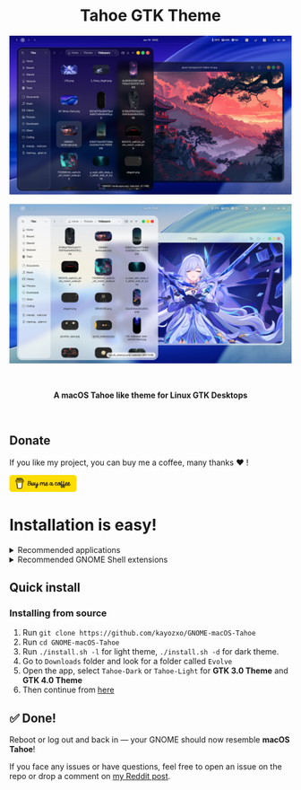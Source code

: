 <h1 align="center"> Tahoe GTK Theme </h1>
<p align="center"> <img src="screenshots/tahoe-dark.webp"/> </p>
<p align="center"> <img src="screenshots/tahoe-light.webp"/> </p>

<br>
<p align="center"> <b> A macOS Tahoe like theme for Linux GTK Desktops </b> </p>
<br>

## Donate

If you like my project, you can buy me a coffee, many thanks ❤️ !

<a href="https://www.buymeacoffee.com/kayozxo"><img src="screenshots/bmc-button.png" width="120" height="30"/></a>

# Installation is easy!

<details> <summary> Recommended applications </summary>

- [Ulauncher (Application Launcher)](https://ulauncher.io/#Download)
- [GNOME Tweaks]() or [Refine (Recommended)](https://flathub.org/apps/page.tesk.Refine)

</details>

<details> <summary> Recommended GNOME Shell extensions </summary>

- [Open Bar](https://extensions.gnome.org/extension/6580/open-bar/)
- [Blur My Shell](https://extensions.gnome.org/extension/3193/blur-my-shell/)
- [Dash to Dock](https://extensions.gnome.org/extension/307/dash-to-dock/)
- [Gnome 4x UI Improvements](https://extensions.gnome.org/extension/4158/gnome-40-ui-improvements/)
- [Space bar](https://extensions.gnome.org/extension/5090/space-bar/)
- [Tiling Shell](https://extensions.gnome.org/extension/7065/tiling-shell/)
- [User Themes](https://extensions.gnome.org/extension/19/user-themes/)
- [Vitals](https://extensions.gnome.org/extension/1460/vitals/)
- [Wallpapers](./.config/walls)

</details>

## Quick install

### Installing from source

1. Run `git clone https://github.com/kayozxo/GNOME-macOS-Tahoe`
2. Run `cd GNOME-macOS-Tahoe`
3. Run `./install.sh -l` for light theme, `./install.sh -d` for dark theme.
4. Go to `Downloads` folder and look for a folder called `Evolve`
5. Open the app, select `Tahoe-Dark` or `Tahoe-Light` for **GTK 3.0 Theme** and **GTK 4.0 Theme**
6. Then continue from [here](.config/IMPORTANT.md)

## ✅ Done!

Reboot or log out and back in — your GNOME should now resemble **macOS Tahoe**!

If you face any issues or have questions, feel free to open an issue on the repo or drop a comment on [my Reddit post](https://www.reddit.com/r/unixporn/comments/1lkaxv4/gnome_macos_tahoe_v030/?utm_source=share&utm_medium=web3x&utm_name=web3xcss&utm_term=1&utm_content=share_button).
